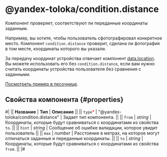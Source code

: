 # @yandex-toloka/condition.distance

Компонент проверяет, соответствуют ли переданные координаты заданным.

Например, вы хотите, чтобы пользователь сфотографировал конкретное место. Компонент `condition.distance` проверит, сделана ли фотография в том месте, координаты которого вы указали.

За передачу координат устройства отвечает компонент [data.location](data.location.md). Вы можете использовать его без `condition.distance`, если вам нужно считать координаты устройства пользователя без сравнения с заданными.

[Посмотреть пример в песочнице](https://clck.ru/TpUxX).

## Свойства компонента {#properties}

#|
|| **Название** | **Тип** | **Описание** ||
|| `type`<span style="color: red">\*</span> | "@yandex-toloka/condition.distance" | Задает тип компонента. ||
|| `from` | _string_ | Координаты, которые будут сравниваться с координатами из свойства `to`. ||
|| `hint` | _string_ | Сообщение об ошибке валидации, которое увидит пользователь ||
|| `max` | _number_ | Расстояние в метрах, на которое могут отличаться заданные и переданные координаты. ||
|| `to` | _string_ | Координаты, которые будут сравниваться с координатами из свойства `from`. ||
|#
